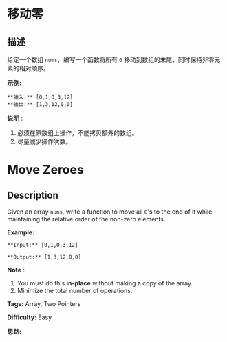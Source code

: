 # 移动零

## 描述

给定一个数组 `nums`，编写一个函数将所有 `0` 移动到数组的末尾，同时保持非零元素的相对顺序。

**示例:**

    
    
    **输入:** [0,1,0,3,12]
    **输出:** [1,3,12,0,0]

**说明** :

  1. 必须在原数组上操作，不能拷贝额外的数组。
  2. 尽量减少操作次数。



# Move Zeroes

## Description



Given an array `nums`, write a function to move all `0`'s to the end of it while maintaining the relative order of the non-zero elements.

**Example:**

    
    
    **Input:** [0,1,0,3,12]
    **Output:** [1,3,12,0,0]

**Note** :

  1. You must do this **in-place** without making a copy of the array.
  2. Minimize the total number of operations.


**Tags:** Array, Two Pointers

**Difficulty:** Easy

**思路:**
